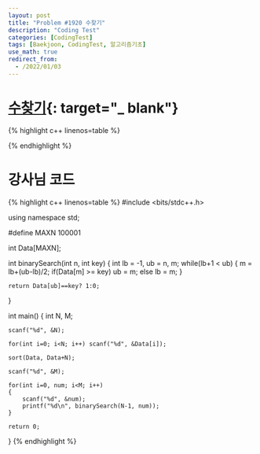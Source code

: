 ```yaml
---
layout: post
title: "Problem #1920 수찾기"
description: "Coding Test"
categories: [CodingTest]
tags: [Baekjoon, CodingTest, 알고리즘기초]
use_math: true
redirect_from:
  - /2022/01/03
---
```


# [수찾기](https://www.acmicpc.net/problem/1920){: target="_ blank"}

{% highlight c++ linenos=table %} 

{% endhighlight %}

# 강사님 코드

{% highlight c++ linenos=table %} 
#include <bits/stdc++.h>

using namespace std;

#define MAXN 100001

int Data[MAXN];

int binarySearch(int n, int key)
{
    int lb = -1, ub = n, m;
    while(lb+1 < ub)
    {
        m = lb+(ub-lb)/2;
        if(Data[m] >= key) ub = m;
        else lb = m;
    }

    return Data[ub]==key? 1:0;
}

int main()
{
    int N, M;

    scanf("%d", &N);

    for(int i=0; i<N; i++) scanf("%d", &Data[i]);

    sort(Data, Data+N);

    scanf("%d", &M);

    for(int i=0, num; i<M; i++)
    {
        scanf("%d", &num);
        printf("%d\n", binarySearch(N-1, num));
    }

    return 0;
}
{% endhighlight %}

